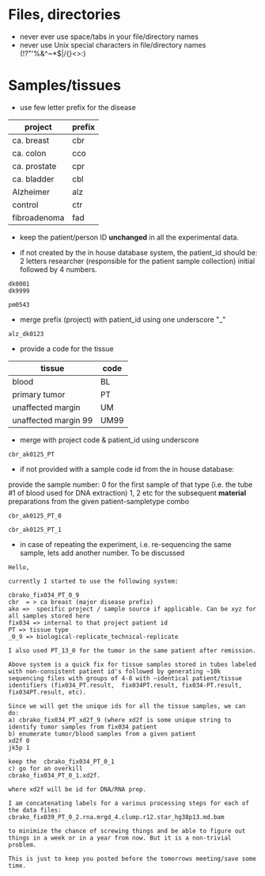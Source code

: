 # Files, directories

* never ever use space/tabs in your file/directory names
* never use Unix special characters in file/directory names (!?"'%&^~*$|/\{}[]()<>:)

# Samples/tissues
* use few letter prefix for the disease

| project | prefix |
| ------ | ------ |
| ca. breast | cbr |
| ca. colon | cco | 
| ca. prostate | cpr  |
| ca. bladder | cbl |
| Alzheimer | alz |
| control | ctr |
| fibroadenoma | fad |

* keep the patient/person ID **unchanged** in all the experimental data. 

* if not created by the in house database system, the patient_id should be: 
2 letters researcher (responsible for the patient sample collection) initial
followed by 4 numbers.

```
dk0001
dk9999

pm0543
```

* merge prefix (project) with patient_id using one underscore "_"
```
alz_dk0123
```

* provide a code for the tissue

| tissue | code |
| ------ | ------ |
| blood | BL |
| primary tumor | PT | 
| unaffected margin | UM |
| unaffected margin 99 | UM99 | 

* merge with project code & patient_id using underscore
```
cbr_ak0125_PT
```

* if not provided with a sample code id from the in house  database:

provide the sample number: 
0 for the first sample of that type (i.e. the tube #1 of blood used for DNA extraction)
1, 2 etc for the subsequent **material** preparations from the given patient-sampletype combo

```
cbr_ak0125_PT_0

cbr_ak0125_PT_1
```

* in case of repeating the experiment, i.e. re-sequencing the same sample, lets add another number. To be discussed  




```
Hello,

currently I started to use the following system:

cbrako_fix034_PT_0_9
cbr  = > ca breast (major disease prefix)
ako =>  specific project / sample source if applicable. Can be xyz for all samples stored here
fix034 => internal to that project patient id
PT => tissue type
_0_9 => biological-replicate_technical-replicate

I also used PT_13_0 for the tumor in the same patient after remission.

Above system is a quick fix for tissue samples stored in tubes labeled with non-consistent patient id's followed by generating ~10k sequencing files with groups of 4-8 with ~identical patient/tissue identifiers (fix034_PT.result,  fix034PT.result, fix034-PT.result,  fix034PT.result, etc).

Since we will get the unique ids for all the tissue samples, we can do:
a) cbrako_fix034_PT_xd2f_9 (where xd2f is some unique string to identify tumor samples from fix034 patient
b) enumerate tumor/blood samples from a given patient 
xd2f 0 
jk5p 1 

keep the  cbrako_fix034_PT_0_1
c) go for an overkill
cbrako_fix034_PT_0_1.xd2f.

where xd2f will be id for DNA/RNA prep.

I am concatenating labels for a various processing steps for each of the data files:
cbrako_fix039_PT_0_2.rna.mrgd_4.clump.r12.star_hg38p13.md.bam

to minimize the chance of screwing things and be able to figure out things in a week or in a year from now. But it is a non-trivial problem.

This is just to keep you posted before the tomorrows meeting/save some time.


```

